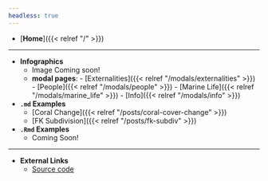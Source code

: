 ```yaml
---
headless: true
---
```


- [**Home**]({{< relref "/" >}})
___________________________________________________________________
- **Infographics**
  - Image Coming soon!
  - **modal pages**:
        - [Externalities]({{< relref "/modals/externalities" >}})
        - [People]({{< relref "/modals/people" >}})
        - [Marine Life]({{< relref "/modals/marine_life" >}})
        - [Info]({{< relref "/modals/info" >}})
- **`.md` Examples**
  - [Coral Change]({{< relref "/posts/coral-cover-change" >}})
  - [FK Subdivision]({{< relref "/posts/fk-subdiv" >}})
- **`.Rmd` Examples**
  - Coming Soon!
___________________________________________________________________
- **External Links**
  - [Source code](https://github.com/marinebon/fk-iea)
